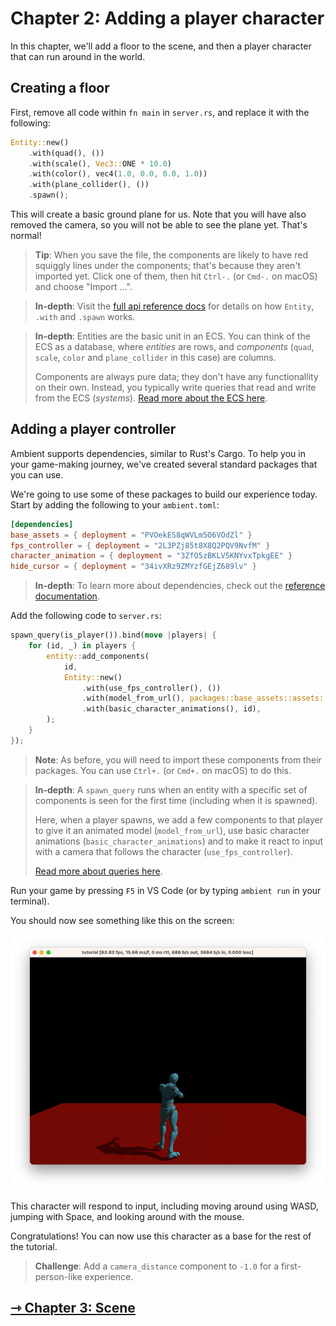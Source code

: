 # Chapter 2: Adding a player character

In this chapter, we'll add a floor to the scene, and then a player character that can run around in the world.

## Creating a floor

First, remove all code within `fn main` in `server.rs`, and replace it with the following:

```rust
Entity::new()
    .with(quad(), ())
    .with(scale(), Vec3::ONE * 10.0)
    .with(color(), vec4(1.0, 0.0, 0.0, 1.0))
    .with(plane_collider(), ())
    .spawn();
```

This will create a basic ground plane for us. Note that you will have also removed the camera, so you will not be able to see the plane yet. That's normal!

> **Tip**: When you save the file, the components are likely to have red squiggly lines under the components; that's because they aren't imported yet. Click one of them, then hit `Ctrl-.` (or `Cmd-.` on macOS) and choose "Import ...".

> **In-depth**: Visit the [full api reference docs](https://docs.rs/ambient_api/latest/ambient_api/) for details on how `Entity`, `.with` and `.spawn` works.

> **In-depth**: Entities are the basic unit in an ECS. You can think of the ECS as a database, where _entities_ are rows, and _components_ (`quad`, `scale`, `color` and `plane_collider` in this case) are columns.
>
> Components are always pure data; they don't have any functionallity on their own. Instead, you typically write queries that read and write from the ECS (_systems_). [Read more about the ECS here](../../reference/ecs.md).

## Adding a player controller

Ambient supports dependencies, similar to Rust's Cargo. To help you in your game-making journey, we've created several standard packages that you can use.

We're going to use some of these packages to build our experience today. Start by adding the following to your `ambient.toml`:

```toml
[dependencies]
base_assets = { deployment = "PVOekES8qWVLm5O6VOdZl" }
fps_controller = { deployment = "2L3PZj85t8X8Q2PQV9NvfM" }
character_animation = { deployment = "3ZfO5zBKLV5KNYvxTpkgEE" }
hide_cursor = { deployment = "34ivXRz9ZMYzfGEjZ689lv" }
```

> **In-depth**: To learn more about dependencies, check out the [reference documentation](../../reference/package.md#dependencies--dependencies).

Add the following code to `server.rs`:

```rust
spawn_query(is_player()).bind(move |players| {
    for (id, _) in players {
        entity::add_components(
            id,
            Entity::new()
                .with(use_fps_controller(), ())
                .with(model_from_url(), packages::base_assets::assets::url("Y Bot.fbx"))
                .with(basic_character_animations(), id),
        );
    }
});
```

> **Note**: As before, you will need to import these components from their packages. You can use `Ctrl+.` (or `Cmd+.` on macOS) to do this.

> **In-depth**: A `spawn_query` runs when an entity with a specific set of components is seen for the first time (including when it is spawned).
>
> Here, when a player spawns, we add a few components to that player to give it an animated model (`model_from_url`), use basic character animations (`basic_character_animations`) and to make it react to input with a camera that follows the character (`use_fps_controller`).
>
> [Read more about queries here](../../reference/ecs.md#systems).

Run your game by pressing `F5` in VS Code (or by typing `ambient run` in your terminal).

You should now see something like this on the screen:

![Player controller window](fps_controller.png)

This character will respond to input, including moving around using WASD, jumping with Space, and looking around with the mouse.

Congratulations! You can now use this character as a base for the rest of the tutorial.

> **Challenge**: Add a `camera_distance` component to `-1.0` for a first-person-like experience.

## [⇾ Chapter 3: Scene](./3_scene.md)
